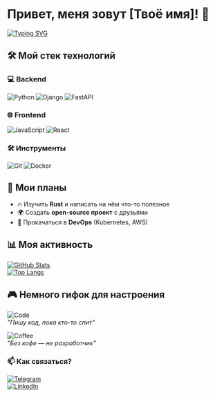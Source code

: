 # Привет, меня зовут [Твоё имя]! 👋  

[![Typing SVG](https://readme-typing-svg.demolab.com?font=Fira+Code&pause=1000&color=FF2D00&width=435&lines=Разработчик+из+[Город/Страна];Люблю+код,+гифки+и+кофе;Open+Source+энтузиаст)](https://git.io/typing-svg)

## 🛠 Мой стек технологий  

### 💻 Backend  
![Python](https://img.shields.io/badge/-Python-3776AB?style=flat-square&logo=Python&logoColor=white)
![Django](https://img.shields.io/badge/-Django-092E20?style=flat-square&logo=Django&logoColor=white)
![FastAPI](https://img.shields.io/badge/-FastAPI-009688?style=flat-square&logo=FastAPI&logoColor=white)

### 🌐 Frontend  
![JavaScript](https://img.shields.io/badge/-JavaScript-F7DF1E?style=flat-square&logo=JavaScript&logoColor=black)
![React](https://img.shields.io/badge/-React-61DAFB?style=flat-square&logo=React&logoColor=black)

### 🛠 Инструменты  
![Git](https://img.shields.io/badge/-Git-F05032?style=flat-square&logo=Git&logoColor=white)
![Docker](https://img.shields.io/badge/-Docker-2496ED?style=flat-square&logo=Docker&logoColor=white)

## 🚀 Мои планы  

- 🔥 Изучить **Rust** и написать на нём что-то полезное  
- 🌍 Создать **open-source проект** с друзьями  
- 🎯 Прокачаться в **DevOps** (Kubernetes, AWS)  

## 📊 Моя активность  

[![GitHub Stats](https://github-readme-stats.vercel.app/api?username=ТВОЙ-НИК&show_icons=true&theme=radical)](https://github.com/ТВОЙ-НИК)  
[![Top Langs](https://github-readme-stats.vercel.app/api/top-langs/?username=ТВОЙ-НИК&layout=compact&theme=radical)](https://github.com/ТВОЙ-НИК)  

## 🎮 Немного гифок для настроения  

![Code](https://media.giphy.com/media/v1.Y2lkPTc5MGI3NjExc2F1dWJqZ2J6eW1xY2NkY2F4Y2F6ZzV6dGJqZzBqZzBqZzBqZzBqZyZlcD12MV9pbnRlcm5hbF9naWZfYnlfaWQmY3Q9Zw/coxQHK3G3o7pe3v3Zv/giphy.gif)  
*"Пишу код, пока кто-то спит"*  

![Coffee](https://media.giphy.com/media/v1.Y2lkPTc5MGI3NjExd3Z6eGJ6eGJ6eGJ6eGJ6eGJ6eGJ6eGJ6eGJ6eGJ6eGJ6eGJ6eGJ6eCZlcD12MV9pbnRlcm5hbF9naWZfYnlfaWQmY3Q9Zw/3o7aD2d7hy9ktXNDP2/giphy.gif)  
*"Без кофе — не разработчик"*  

### 📫 Как связаться?  
[![Telegram](https://img.shields.io/badge/-Telegram-26A5E4?style=flat-square&logo=Telegram&logoColor=white)](https://t.me/твой_ник)  
[![LinkedIn](https://img.shields.io/badge/-LinkedIn-0A66C2?style=flat-square&logo=LinkedIn&logoColor=white)](https://linkedin.com/in/твой_ник)  
